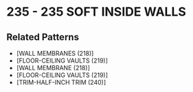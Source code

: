 # 235 - 235 SOFT INSIDE WALLS

## Related Patterns

- [WALL MEMBRANES (218)]
- [FLOOR-CEILING VAULTS (219)]
- [WALL MEMBRANE (218)]
- [FLOOR-CEILING VAULTS (219)]
- [TRIM-HALF-INCH TRIM (240)]
